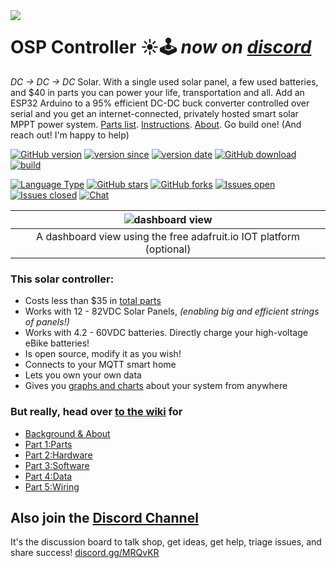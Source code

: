 <img align="left" src="https://avatars1.githubusercontent.com/u/53953954?s=200">

# OSP Controller ☀️🕹 _now on [discord](https://discord.gg/MRQvKR)_

_DC -> DC -> DC_ Solar. With a single used solar panel, a few used batteries, and $40 in parts you can power your life, transportation and all. Add an ESP32 Arduino to a 95% efficient DC-DC buck converter controlled over serial and you get an internet-connected, privately hosted smart solar MPPT power system. [Parts list](https://github.com/opensolarproject/OSPController/wiki/Step-1%3A-Parts-List). [Instructions](https://github.com/opensolarproject/OSPController/wiki). [About](https://github.com/opensolarproject/OSPController/wiki/About). Go build one! (And reach out! I'm happy to help)
<br clear="both"/>

[![GitHub version](https://img.shields.io/github/release/opensolarproject/OSPController.svg?style=flat-square)](https://github.com/opensolarproject/OSPController/releases/latest)
[![version since](https://img.shields.io/github/commits-since/opensolarproject/OSPController/latest.svg?style=flat-square&color=green)](https://github.com/opensolarproject/OSPController/commits)
[![version date](https://img.shields.io/github/release-date/opensolarproject/OSPController.svg?style=flat-square)](https://github.com/opensolarproject/OSPController/commits)
[![GitHub download](https://img.shields.io/github/downloads/opensolarproject/OSPController/total.svg?style=flat-square&color=green)](https://github.com/opensolarproject/OSPController/releases/latest)
[![build](https://img.shields.io/travis/opensolarproject/OSPController.svg?style=flat-square)](https://travis-ci.com/github/opensolarproject/OSPController)

[![Language Type](https://img.shields.io/github/languages/top/opensolarproject/OSPController?style=flat-square)](https://github.com/opensolarproject/OSPController/commits)
[![GitHub stars](https://img.shields.io/github/stars/opensolarproject/OSPController.svg?style=flat-square&label=Star)](https://github.com/arendst/Tasmota/stargazers)
[![GitHub forks](https://img.shields.io/github/forks/opensolarproject/OSPController.svg?style=flat-square&label=Fork)](https://github.com/opensolarproject/OSPController/network)
[![Issues open](https://img.shields.io/github/issues/opensolarproject/OSPController?style=flat-square)](https://github.com/opensolarproject/OSPController/issues)
[![Issues closed](https://img.shields.io/github/issues-closed/opensolarproject/OSPController?style=flat-square&color=green)](https://github.com/opensolarproject/OSPController/issues)
[![Chat](https://img.shields.io/discord/720686061159841852.svg?style=flat-square&color=blueviolet)](https://discord.gg/MRQvKR)

| ![dashboard view](https://raw.githubusercontent.com/wiki/opensolarproject/OSPController/images/charts2.png)  |
:-------------------------:|
| A dashboard view using the free adafruit.io IOT platform (optional) |

### This solar controller:
- Costs less than $35 in [total parts](https://github.com/opensolarproject/OSPController/wiki/Step-1%3A-Parts-List)
- Works with 12 - 82VDC Solar Panels, _(enabling big and efficient strings of panels!)_
- Works with 4.2 - 60VDC batteries. Directly charge your high-voltage eBike batteries!
- Is open source, modify it as you wish!
- Connects to your MQTT smart home
- Lets you own your own data
- Gives you [graphs and charts](https://github.com/opensolarproject/OSPController/wiki/Step-4:-Data-Visualization) about your system from anywhere

### But really, head over [to the wiki](https://github.com/opensolarproject/OSPController/wiki) for 

- [Background & About](https://github.com/opensolarproject/OSPController/wiki/About)
- [Part 1:Parts](https://github.com/opensolarproject/OSPController/wiki/Step-1%3A-Parts-List)
- [Part 2:Hardware](https://github.com/opensolarproject/OSPController/wiki/Step-2%3A-Hardware-Build)
- [Part 3:Software](https://github.com/opensolarproject/OSPController/wiki/Step-3%3A-Software-Setup)
- [Part 4:Data](https://github.com/opensolarproject/OSPController/wiki/Step-4%3A-Data-Visualization)
- [Part 5:Wiring](https://github.com/opensolarproject/OSPController/wiki/Step-5%3A-Wiring-Things)

## Also join the [Discord Channel](https://discord.gg/MRQvKR)
It's the discussion board to talk shop, get ideas, get help, triage issues, and share success! [discord.gg/MRQvKR](https://discord.gg/MRQvKR)

